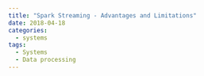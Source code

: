 ```yaml
---
title: "Spark Streaming - Advantages and Limitations"
date: 2018-04-18
categories:
  - systems
tags:
  - Systems
  - Data processing
---
```


